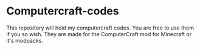 Computercraft-codes
===================

This repository will hold my computercraft codes. You are free to use them if you so wish.
They are made for the ComputerCraft mod for Minecraft or it's modpacks. 
